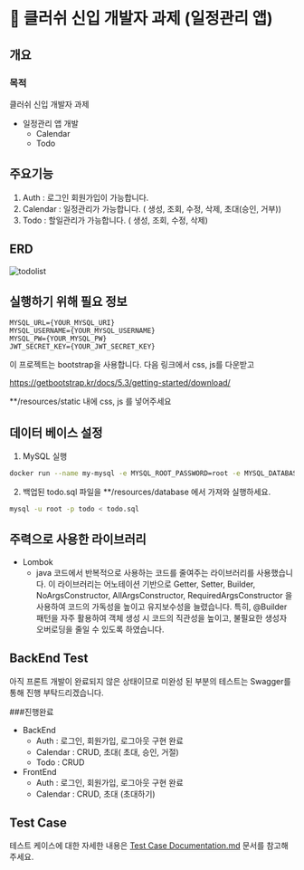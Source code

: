 # 📌 클러쉬 신입 개발자 과제 (일정관리 앱)

## 개요

### 목적
클러쉬 신입 개발자 과제
- 일정관리 앱 개발
  - Calendar
  - Todo

## 주요기능
1. Auth : 로그인 회원가입이 가능합니다.
2. Calendar : 일정관리가 가능합니다. ( 생성, 조회, 수정, 삭제, 초대(승인, 거부))
3. Todo : 할일관리가 가능합니다. ( 생성, 조회, 수정, 삭제)

## ERD

![todolist](https://github.com/user-attachments/assets/78ffb866-b62d-4c51-9e91-b0d4a65f7c74)

## 실행하기 위해 필요 정보

```.env
MYSQL_URL={YOUR_MYSQL_URI}
MYSQL_USERNAME={YOUR_MYSQL_USERNAME}
MYSQL_PW={YOUR_MYSQL_PW}
JWT_SECRET_KEY={YOUR_JWT_SECRET_KEY}
```

이 프로젝트는 bootstrap을 사용합니다. 다음 링크에서 css, js를 다운받고

https://getbootstrap.kr/docs/5.3/getting-started/download/

**/resources/static 내에 css, js 를 넣어주세요

## 데이터 베이스 설정
1. MySQL 실행
   
```bash
docker run --name my-mysql -e MYSQL_ROOT_PASSWORD=root -e MYSQL_DATABASE=todo -p 3306:3306 -d mysql:8.0
```

2. 백업된 todo.sql 파일을 **/resources/database 에서 가져와 실행하세요.
 
```bash
mysql -u root -p todo < todo.sql
```

## 주력으로 사용한 라이브러리
- Lombok
  - java 코드에서 반복적으로 사용하는 코드를 줄여주는 라이브러리를 사용했습니다. 이 라이브러리는 어노테이션 기반으로 Getter, Setter, Builder, NoArgsConstructor, AllArgsConstructor, RequiredArgsConstructor 을 사용하여 코드의 가독성을 높이고 유지보수성을 늘렸습니다.
    특히, @Builder 패턴을 자주 활용하여 객체 생성 시 코드의 직관성을 높이고, 불필요한 생성자 오버로딩을 줄일 수 있도록 하였습니다.

## BackEnd Test
아직 프론트 개발이 완료되지 않은 상태이므로 미완성 된 부분의 테스트는 Swagger를 통해 진행 부탁드리겠습니다.

###진행완료
- BackEnd
  - Auth : 로그인, 회원가입, 로그아웃 구현 완료
  - Calendar : CRUD, 초대( 초대, 승인, 거절)
  - Todo : CRUD
- FrontEnd
  - Auth : 로그인, 회원가입, 로그아웃 구현 완료
  - Calendar : CRUD, 초대 (초대하기)


## Test Case
테스트 케이스에 대한 자세한 내용은 [Test Case Documentation.md](Test%20Case%20Documentation.md) 문서를 참고해 주세요.

